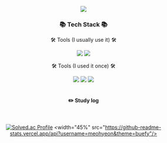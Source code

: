 <div align=center>
	<img src="https://capsule-render.vercel.app/api?type=waving&color=auto&height=200&section=header&text=meohyeon&github&fontSize=90" />	
</div>


<div align=center>
	<h3>📚 Tech Stack 📚</h3>
	<p>🛠 Tools (I usually use it) 🛠</p>
</div>

<div align=center>
	<img src="https://img.shields.io/badge/Visual%20Studio%20Code-007ACC?style=flat&logo=VisualStudioCode&logoColor=white" />
	<img src="https://img.shields.io/badge/GitHub-181717?style=flat&logo=GitHub&logoColor=white" />
</div>

<div align=center>
	<p>🛠 Tools (I used it once) 🛠</p>
</div>
<div align=center>
	<img src="https://img.shields.io/badge/IntelliJ-000000?style=flat-square&logo=IntelliJIDEA&logoColor=white"/>
	<img src="https://img.shields.io/badge/Visual Studio-5C2D91?style=flat-square&logo=VisualStudio&logoColor=white"/>
	<img src="https://img.shields.io/badge/Eclipse%20IDE-2C2255?style=flat&logo=EclipseIDE&logoColor=white" />
</div>





<div align="center"> 
<br/>
 
#### :pencil2: Study log
 
  <br/>
  
  
[![Solved.ac Profile](http://mazassumnida.wtf/api/v2/generate_badge?boj=sssdane)](https://solved.ac/sssdane/)
<width="45%" src="https://github-readme-stats.vercel.app/api?username=meohyeon&theme=buefy"/> 
</div>
